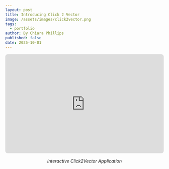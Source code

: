```yaml
---
layout: post
title: Introducing Click 2 Vector
image: /assets/images/click2vector.png
tags:
  - portfolio
author: By Chiara Phillips
published: false
date: 2025-10-01
---
```

<style>
/* Heading 1 styling */
.prose h1 {
  text-align: center !important;
  font-size: 2rem !important;
  padding-top: 2rem !important;
  margin-bottom: 1.5rem !important;
}

/* Heading 2 styling */
.prose h2 {
  text-align: center !important;
  font-size: 1.5rem !important;
  padding-top: 1.5rem !important;
  margin-bottom: 1.5rem !important;
}
</style>

<div style="display: flex; justify-content: center;">
<iframe width="100%" height="315" src="https://click2vector.streamlit.app/?embed=True" title="Click2Vector App" frameborder="0" allowfullscreen style="margin-bottom: 2rem; border-radius: 8px;"></iframe>
</div>
<div style="text-align: center; margin-top: -1rem; margin-bottom: 2rem;">
<i>Interactive Click2Vector Application</i>
</div>